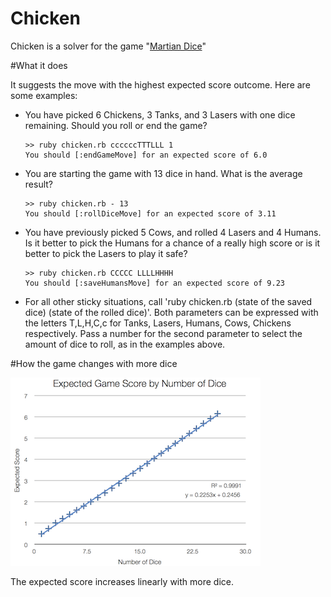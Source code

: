 Chicken
=====================

Chicken is a solver for the game "[Martian Dice][md]"

#What it does

It suggests the move with the highest expected score outcome. Here are some examples:

*	You have picked 6 Chickens, 3 Tanks, and 3 Lasers with one dice remaining.
	Should you roll or end the game?
	
		>> ruby chicken.rb ccccccTTTLLL 1
		You should [:endGameMove] for an expected score of 6.0
	
*	You are starting the game with 13 dice in hand. 
	What is the average result?
	
		>> ruby chicken.rb - 13
		You should [:rollDiceMove] for an expected score of 3.11

*	You have previously picked 5 Cows, and rolled 4 Lasers and 4 Humans.
	Is it better to pick the Humans for a chance of a really high score or is it better to pick the Lasers to play it safe?

		>> ruby chicken.rb CCCCC LLLLHHHH
		You should [:saveHumansMove] for an expected score of 9.23

*	For all other sticky situations, call 'ruby chicken.rb (state of the saved dice) (state of the rolled dice)'. 	Both parameters can be expressed with the letters T,L,H,C,c for Tanks, Lasers, Humans, Cows, Chickens respectively.
	Pass a number for the second parameter to select the amount of dice to roll, as in the examples above.
	 

#How the game changes with more dice 

![Expected Game Score by Number of Dice](graph.png "Expected Game Score by Number of Dice")

The expected score increases linearly with more dice.

[md]: http://boardgamegeek.com/boardgame/99875/martian-dice  "Martian Dice"

